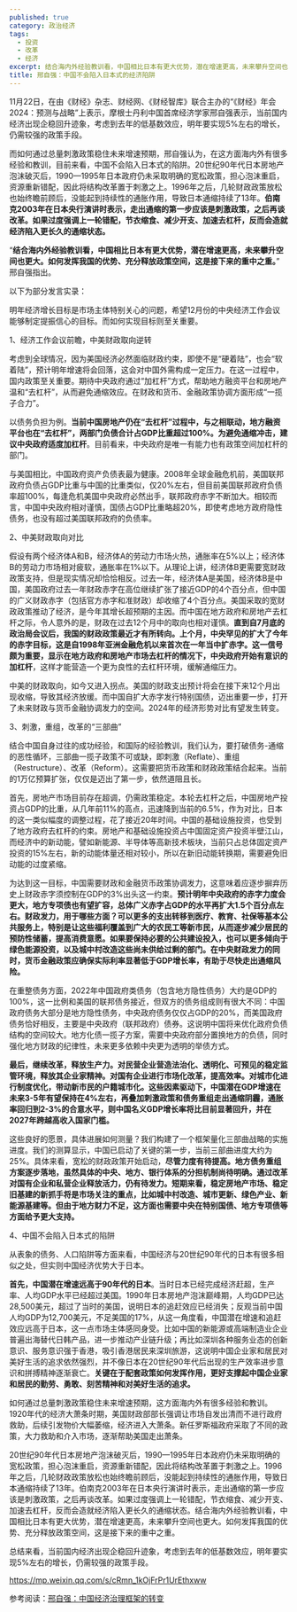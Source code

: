 ```yaml
---
published: true
category: 政治经济
tags:
  - 投资
  - 改革
  - 经济
excerpt: 结合海内外经验教训看，中国相比日本有更大优势，潜在增速更高，未来攀升空间也更大。如何发挥我国的优势、充分释放政策空间，这是接下来的重中之重。
title: 邢自强：中国不会陷入日本式的经济陷阱
---
```

11月22日，在由《财经》杂志、财经网、《财经智库》联合主办的“《财经》年会2024：预测与战略”上表示，摩根士丹利中国首席经济学家邢自强表示，当前国内经济出现企稳回升迹象，考虑到去年的低基数效应，明年要实现5%左右的增长，仍需较强的政策手段。

而如何通过总量刺激政策稳住未来增速预期，邢自强认为，在这方面海内外有很多经验和教训，目前来看，中国不会陷入日本式的陷阱。20世纪90年代日本房地产泡沫破灭后，1990—1995年日本政府仍未采取明确的宽松政策，担心泡沫重启，资源重新错配，因此将结构改革置于刺激之上。1996年之后，几轮财政政策放松也始终瞻前顾后，没能起到持续性的通胀作用，导致日本通缩持续了13年。**伯南克2003年在日本央行演讲时表示，走出通缩的第一步应该是刺激政策，之后再谈改革。如果过度强调上一轮错配，节衣缩食、减少开支、加速去杠杆，反而会造就经济陷入更长久的通缩状态。**

“**结合海内外经验教训看，中国相比日本有更大优势，潜在增速更高，未来攀升空间也更大。如何发挥我国的优势、充分释放政策空间，这是接下来的重中之重。**”  邢自强指出。

以下为部分发言实录：

明年经济增长目标是市场主体特别关心的问题，希望12月份的中央经济工作会议能够制定提振信心的目标。而如何实现目标则至关重要。

1、经济工作会议前瞻，中美财政取向逆转

考虑到全球情况，因为美国经济必然面临财政约束，即使不是“硬着陆”，也会“软着陆”，预计明年增速将会回落，这会对中国外需构成一定压力。在这一过程中，国内政策至关重要。期待中央政府通过“加杠杆”方式，帮助地方融资平台和房地产温和“去杠杆”，从而避免通缩效应。在财政和货币、金融政策协调方面形成“一揽子合力”。

以债务负担为例。**当前中国房地产仍在“去杠杆”过程中，与之相联动，地方融资平台也在“去杠杆”，两部门负债合计占GDP比重超过100%。为避免通缩冲击，建议中央政府适度加杠杆**。目前看来，中央政府是唯一有能力也有政策空间加杠杆的部门。

与美国相比，中国政府资产负债表最为健康。2008年全球金融危机前，美国联邦政府负债占GDP比重与中国的比重类似，仅20%左右，但目前美国联邦政府负债率超100%，每逢危机美国中央政府必然出手，联邦政府赤字不断加大。相较而言，中国中央政府相对谨慎，国债占GDP比重略超20%，即使考虑地方政府隐性债务，也没有超过美国联邦政府的负债率。

2、中美财政取向对比

假设有两个经济体A和B，经济体A的劳动力市场火热，通胀率在5%以上；经济体B的劳动力市场相对疲软，通胀率在1%以下。从理论上讲，经济体B更需要宽财政政策支持，但是现实情况却恰恰相反。过去一年，经济体A是美国，经济体B是中国，美国政府过去一年财政赤字在高位继续扩张了接近GDP的4个百分点，但中国的广义财政赤字（包括官方赤字和准财政）却收缩了4个百分点。美国采取的宽财政政策推动了经济，是今年其增长超预期的主因。而中国在地方政府和房地产去杠杆之际，令人意外的是，财政在过去12个月中的取向也相对谨慎。**直到自7月底的政治局会议后，我国的财政政策最近才有所转向。上个月，中央罕见的扩大了今年的赤字目标，这是自1998年亚洲金融危机以来首次在一年当中扩赤字。这一信号颇为重要，显示在地方政府和房地产市场去杠杆的情况下，中央政府开始有意识的加杠杆**，这样才能营造一个更为良性的去杠杆环境，缓解通缩压力。

中美的财政取向，如今又进入拐点。美国的财政支出预计将会在接下来12个月出现收缩，导致其经济放缓。而中国自扩大赤字发行特别国债，迈出重要一步，打开了未来财政与货币金融协调发力的空间。2024年的经济形势对比有望发生转变。

3、刺激，重组，改革的“三部曲”

结合中国自身过往的成功经验，和国际的经验教训，我们认为，要打破债务-通缩的恶性循环，三部曲一揽子政策不可或缺，即刺激（Reflate）、重组（Restructure）、改革（Reform）。这需要把货币政策和财政政策结合起来。当前的1万亿预算扩张，仅仅是迈出了第一步，依然道阻且长。

首先，房地产市场目前存在超调，仍需政策稳定。本轮去杠杆之后，中国房地产投资占GDP的比重，从几年前11%的高点，迅速降到当前的6.5%，作为对比，日本的这一类似幅度的调整过程，花了接近20年时间。中国的基础设施投资，也受到了地方政府去杠杆的约束。房地产和基础设施投资占中国固定资产投资半壁江山，而经济中的新动能，譬如新能源、半导体等高新技术板块，当前只占总体固定资产投资的15%左右，新的动能体量还相对较小，所以在新旧动能转换期，需要避免旧动能的过度紧缩。

为达到这一目标，中国需要财政和金融货币政策协调发力，这意味着应逐步摒弃历史上财政赤字须控制在GDP的3%出头这一约束。**预计明年中央政府的赤字力度会更大，地方专项债也有望扩容，总体广义赤字占GDP的水平再扩大1.5个百分点左右。财政发力，用于哪些方面？可以更多的支出转移到医疗、教育、社保等基本公共服务上，特别是让这些福利覆盖到广大的农民工等新市民，从而逐步减少居民的预防性储蓄，提高消费意愿。如果要保持必要的公共建设投入，也可以更多倾向于绿色能源投资，以及城中村改造这些尚未供给过剩的部门。在中央财政发力的同时，货币金融政策应确保实际利率显著低于GDP增长率，有助于尽快走出通缩风险。**

在重整债务方面，2022年中国政府类债务（包含地方隐性债务）大约是GDP的100%，这一比例和美国的联邦债务接近，但双方的债务组成则有很大不同：中国政府债务大部分是地方隐性债务，中央政府债务仅仅占GDP的20%，而美国政府债务恰好相反，主要是中央政府（联邦政府）债券。这说明中国将来优化政府负债结构的空间较大。地方化债一揽子方案，需要中央政府部分置换地方的负债，同时强化地方财政的纪律性，未来更多依赖中央更为透明的举债方式。

**最后，继续改革，释放生产力。对民营企业营造法治化、透明化、可预见的稳定监管环境，释放其企业家精神。对国有企业进行市场化改革，提高效率。对城市化进行制度优化，带动新市民的户籍城市化。这些因素驱动下，中国潜在GDP增速在未来3-5年有望保持在4%左右，再叠加刺激政策和债务重组走出通缩阴霾，通胀率回归到2-3%的合意水平，则中国名义GDP增长率将比目前显著回升，并在2027年跨越高收入国家门槛。**

这些良好的愿景，具体进展如何测量？我们构建了一个框架量化三部曲战略的实施进度。我们的测算显示，中国已启动了关键的第一步，当前三部曲进度大约为25%。具体来看，宽松的财政政策开始启动，**尽管力度有待提高。地方债务重组方案逐步落地，虽然具体的中央、地方、银行体系的分担机制尚待明确。通过改革对国有企业和私营企业释放活力，仍有待发力。短期来看，稳定房地产市场、稳定旧基建的新抓手将是市场关注的重点，比如城中村改造、城市更新、绿色产业、新能源基建等。但由于地方财力不足，这方面也需要中央在特别国债、地方专项债等方面给予更大支持。**

4、中国不会陷入日本式的陷阱

从表象的债务、人口陷阱等方面来看，中国经济与20世纪90年代的日本有很多相似之处，但实则中国经济优势大于日本。

**首先，中国潜在增速远高于90年代的日本**。当时日本已经完成经济赶超，生产率、人均GDP水平已经超过美国。1990年日本房地产泡沫巅峰期，人均GDP已达28,500美元，超过了当时的美国，说明日本的追赶效应已经消失；反观当前中国人均GDP为12,700美元，不足美国的17%，从这一角度看，中国潜在增速和追赶效应远高于日本，这一点市场主体感同身受。比如中国的新能源或高端制造业企业普遍出海替代日韩产品，进一步推动产业链升级；再比如深圳各种服务业态的创新意识、服务意识强于香港，吸引香港居民来深圳旅游，这说明中国企业家和居民对美好生活的追求依然强烈，并不像日本在20世纪90年代后出现的生产效率进步意识和拼搏精神逐渐衰亡。**关键在于配套政策如何发挥作用，更好支撑起中国企业家和居民的勤劳、勇敢、刻苦精神和对美好生活的追求。**

如何通过总量刺激政策稳住未来增速预期，这方面海内外有很多经验和教训。1920年代的经济大萧条时期，美国财政部部长强调让市场自发出清而不进行政府救助，后续引发物价大幅萎缩，经济进入大萧条。新任罗斯福政府采取了不同的政策，大力救助和介入市场，逐渐帮助美国走出萧条。

20世纪90年代日本房地产泡沫破灭后，1990—1995年日本政府仍未采取明确的宽松政策，担心泡沫重启，资源重新错配，因此将结构改革置于刺激之上。1996年之后，几轮财政政策放松也始终瞻前顾后，没能起到持续性的通胀作用，导致日本通缩持续了13年。伯南克2003年在日本央行演讲时表示，走出通缩的第一步应该是刺激政策，之后再谈改革。如果过度强调上一轮错配，节衣缩食、减少开支、加速去杠杆，反而会造就经济陷入更长久的通缩状态。结合海内外经验教训看，中国相比日本有更大优势，潜在增速更高，未来攀升空间也更大。如何发挥我国的优势、充分释放政策空间，这是接下来的重中之重。

总结来看，当前国内经济出现企稳回升迹象，考虑到去年的低基数效应，明年要实现5%左右的增长，仍需较强的政策手段。

https://mp.weixin.qq.com/s/cRmn_1kOjFrPr1UrEthxww

参考阅读：[邢自强：中国经济治理框架的转变](https://quantekk.github.io/%E6%94%BF%E6%B2%BB%E7%BB%8F%E6%B5%8E/%E4%B8%AD%E5%9B%BD%E7%BB%8F%E6%B5%8E%E6%B2%BB%E7%90%86%E6%A1%86%E6%9E%B6%E7%9A%84%E8%BD%AC%E5%8F%98)
